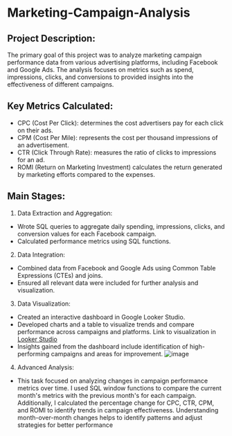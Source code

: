 # Marketing-Campaign-Analysis

## Project Description: 
The primary goal of this project was to analyze marketing campaign performance data from various advertising platforms, including Facebook and Google Ads. The analysis focuses on metrics such as spend, impressions, clicks, and conversions to provided insights into the effectiveness of different campaigns.

## Key Metrics Calculated:
* CPC (Cost Per Click): determines the cost advertisers pay for each click on their ads.
* CPM (Cost Per Mile): represents the cost per thousand impressions of an advertisement.
* CTR (Click Through Rate): measures the ratio of clicks to impressions for an ad.
* ROMI (Return on Marketing Investment) calculates the return generated by marketing efforts compared to the expenses.

## Main Stages:
1.	Data Extraction and Aggregation:
* Wrote SQL queries to aggregate daily spending, impressions, clicks, and conversion values for each Facebook campaign.
* Calculated performance metrics using SQL functions.
2.	Data Integration:
* Combined data from Facebook and Google Ads using Common Table Expressions (CTEs) and joins.
* Ensured all relevant data were included for further analysis and visualization.
3.	Data Visualization:
* Created an interactive dashboard in Google Looker Studio.
* Developed charts and a table to visualize trends and compare performance across campaigns and platforms. Link to visualization in [Looker Studio](https://lookerstudio.google.com/u/0/reporting/79074f6a-070d-45cf-abd6-9f61e82523d5/page/6gexD)
* Insights gained from the dashboard include identification of high-performing campaigns and areas for improvement.
![image](https://github.com/user-attachments/assets/844823bd-2987-4408-b7cc-5a1aca2a7351)

4.	Advanced Analysis:
* This task focused on analyzing changes in campaign performance metrics over time. I used SQL window functions to compare the current month's metrics with the previous month's for each campaign. Additionally, I calculated the percentage change for CPC, CTR, CPM, and ROMI to identify trends in campaign effectiveness. Understanding month-over-month changes helps to identify patterns and adjust strategies for better performance

